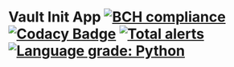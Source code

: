 # Vault Init App [![BCH compliance](https://bettercodehub.com/edge/badge/Elpis-Development/vault-config?branch=main)](https://bettercodehub.com/) [![Codacy Badge](https://app.codacy.com/project/badge/Grade/ee00ad76456649d4ba861ddd41b25e7c)](https://www.codacy.com/gh/Elpis-Development/vault-init/dashboard?utm_source=github.com&amp;utm_medium=referral&amp;utm_content=Elpis-Development/vault-init&amp;utm_campaign=Badge_Grade) [![Total alerts](https://img.shields.io/lgtm/alerts/g/Elpis-Development/vault-config.svg?logo=lgtm&logoWidth=18)](https://lgtm.com/projects/g/Elpis-Development/vault-config/alerts/) [![Language grade: Python](https://img.shields.io/lgtm/grade/python/g/Elpis-Development/vault-config.svg?logo=lgtm&logoWidth=18)](https://lgtm.com/projects/g/Elpis-Development/vault-config/context:python)

